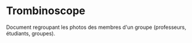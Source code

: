 # Trombinoscope

Document regroupant les photos des membres d'un groupe (professeurs, étudiants, groupes).
